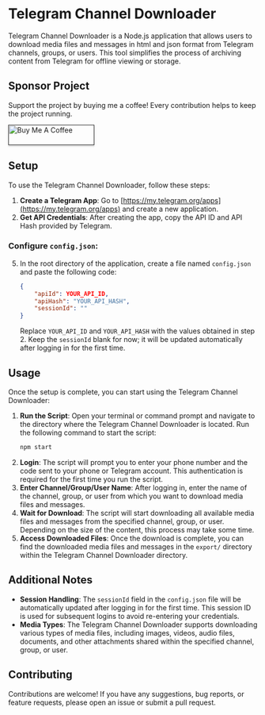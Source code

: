 # Telegram Channel Downloader

Telegram Channel Downloader is a Node.js application that allows users to download media files and messages in html and json format from Telegram channels, groups, or users. This tool simplifies the process of archiving content from Telegram for offline viewing or storage.

## Sponsor Project
<p>Support the project by buying me a coffee! Every contribution helps to keep the project running.</p>
<a href="" target="_blank"><img src="https://www.buymeacoffee.com/assets/img/custom_images/orange_img.png" alt="Buy Me A Coffee" style="height: 41px !important;width: 174px !important;box-shadow: 0px 3px 2px 0px rgba(190, 190, 190, 0.5) !important;-webkit-box-shadow: 0px 3px 2px 0px rgba(190, 190, 190, 0.5) !important;" ></a>

## Setup

To use the Telegram Channel Downloader, follow these steps:

1. **Create a Telegram App**: Go to [https://my.telegram.org/apps](https://my.telegram.org/apps) and create a new application.
2. **Get API Credentials**: After creating the app, copy the API ID and API Hash provided by Telegram.

### Configure `config.json`:
5.  In the root directory of the application, create a file named `config.json` and paste the following code:
    ```json
    {
        "apiId": YOUR_API_ID,
        "apiHash": "YOUR_API_HASH",
        "sessionId": ""
    }
    ```
    Replace `YOUR_API_ID` and `YOUR_API_HASH` with the values obtained in step 2. Keep the `sessionId` blank for now; it will be updated automatically after logging in for the first time.


## Usage
Once the setup is complete, you can start using the Telegram Channel Downloader:

1. **Run the Script**: Open your terminal or command prompt and navigate to the directory where the Telegram Channel Downloader is located. Run the following command to start the script:
    ```bash
    npm start
    ```
2. **Login**: The script will prompt you to enter your phone number and the code sent to your phone or Telegram account. This authentication is required for the first time you run the script.
3. **Enter Channel/Group/User Name**: After logging in, enter the name of the channel, group, or user from which you want to download media files and messages.
4. **Wait for Download**: The script will start downloading all available media files and messages from the specified channel, group, or user. Depending on the size of the content, this process may take some time.
5. **Access Downloaded Files**: Once the download is complete, you can find the downloaded media files and messages in the `export/` directory within the Telegram Channel Downloader directory.

## Additional Notes

- **Session Handling**: The `sessionId` field in the `config.json` file will be automatically updated after logging in for the first time. This session ID is used for subsequent logins to avoid re-entering your credentials.
- **Media Types**: The Telegram Channel Downloader supports downloading various types of media files, including images, videos, audio files, documents, and other attachments shared within the specified channel, group, or user.

## Contributing
Contributions are welcome! If you have any suggestions, bug reports, or feature requests, please open an issue or submit a pull request.


